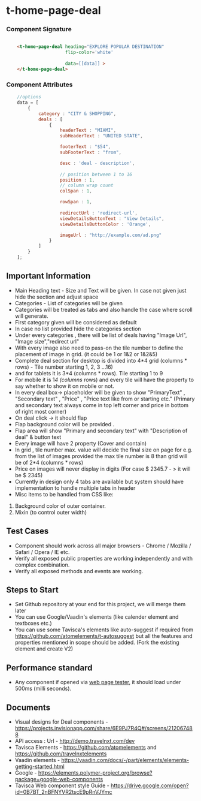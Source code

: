 # t-home-page-deal

### Component Signature

```html

    <t-home-page-deal heading="EXPLORE POPULAR DESTINATION" 
                      flip-color='white'
                      
                      data=[[data]] >
    </t-home-page-deal>

```

### Component Attributes

```javascript
    //options
    data = [
        {
            category : "CITY & SHOPPING",
            deals : [
                {
                    headerText : "MIAMI",
                    subHeaderText : "UNITED STATE",

                    footerText : "$54",
                    subFooterText : "from",

                    desc : 'deal - description',
                    
                    // position between 1 to 16
                    position : 1,
                    // column wrap count
                    colSpan : 1,

                    rowSpan : 1,
                    
                    redirectUrl : 'redirect-url',
                    viewDetailsButtonText : "View Details",
                    viewDetailsButtonColor : 'Orange',

                    imageUrl : "http://example.com/ad.png"
                }
            ]
        }
    ];


```

## Important Information

- Main Heading text	 - Size and Text will be given. In case not given just hide the section and adjust space
- Categories - List of categories will be given
- Categories will be treated as tabs and also handle the case where scroll will generate.
- First category given will be considered as default
- In case no list provided hide the categories section
- Under every categories , there will be list of deals having "Image Url", "Image size","redirect url"
- With every image also need to pass-on the tile number to define the placement of image in grid. (it could be 1 or 1&2 or 1&2&5)
- Complete deal section for desktop is divided into 4*4 grid (columns * rows) - Tile number starting 1, 2, 3 ...16)
- and for tablets it is 3*4 (columns * rows). Tile starting 1 to 9
- For mobile it is 1*4 (columns* rows) and every tile will have the property to say whether to show it on mobile or not.
- In every deal box-> placeholder will be given to show "PrimaryText" , "Secondary text" , "Price" , "Price text like from or starting etc." (Primary and secondary text always come in top left corner and price in bottom of right most corner)
- On deal click -> it should flap
- Flap background color will be provided .
- Flap area will show "Primary and secondary text" with "Description of deal" & button text
- Every image will have 2 property (Cover and contain)
- In grid , tile number max. value will decide the final size on page for e.g. from the list of images provided the max tile number is 8 than grid will be of 2*4 (columns * rows)
- Price on images will never display in digits (For case $ 2345.7 - > it will be $ 2345)
- Currently in design only 4 tabs are available but system should have implementation to handle multiple tabs in header
- Misc items to be handled from CSS like:
1. Background color of outer container.
2. Mixin (to control outer width)


## Test Cases
- Component should work across all major browsers - Chrome / Mozilla / Safari / Opera / IE etc.
- Verify all exposed public properties are working independently and with complex combination.
- Verify all exposed methods and events are working.

## Steps to Start
- Set Github repository at your end for this project, we will merge them later
- You can use Google/Vaadin's elements (like calender element and textboxes etc.)
- You can use some Tavisca's elements like auto-suggest if required from https://github.com/atomelements/t-autosuggest but all the features and properties mentioned in scope should be added. (Fork the existing element and create V2)

## Performance standard
- Any component if opened via [web page tester](https://www.webpagetest.org/), it should load under 500ms (milli seconds).

## Documents
- Visual designs for Deal components - https://projects.invisionapp.com/share/6E9PJ7R4Q#/screens/212067488
- API access : Url - http://demo.travelnxt.com/dev
- Tavisca Elements - https://github.com/atomelements and https://github.com/travelnxtelements
- Vaadin elements - https://vaadin.com/docs/-/part/elements/elements-getting-started.html
- Google - https://elements.polymer-project.org/browse?package=google-web-components
- Tavisca Web component style Guide - https://drive.google.com/open?id=0B7BT_2nBFNYVR2tscE9pRnVJYmc
